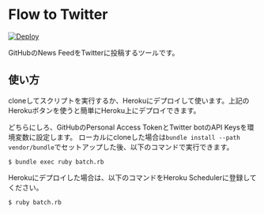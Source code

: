 Flow to Twitter
====

[![Deploy](https://www.herokucdn.com/deploy/button.png)](https://heroku.com/deploy)

GitHubのNews FeedをTwitterに投稿するツールです。

## 使い方
cloneしてスクリプトを実行するか、Herokuにデプロイして使います。上記のHerokuボタンを使うと簡単にHeroku上にデプロイできます。

どちらにしろ、GitHubのPersonal Access TokenとTwitter botのAPI Keysを環境変数に設定します。
ローカルにcloneした場合は`bundle install --path vendor/bundle`でセットアップした後、以下のコマンドで実行できます。

```
$ bundle exec ruby batch.rb
```

Herokuにデプロイした場合は、以下のコマンドをHeroku Schedulerに登録してください。

```
$ ruby batch.rb
```

